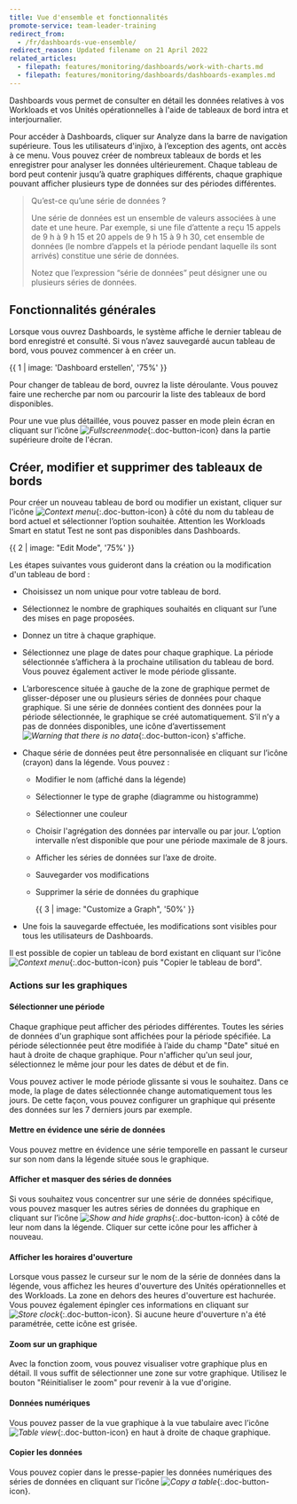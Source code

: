 ```yaml
---
title: Vue d'ensemble et fonctionnalités
promote-service: team-leader-training
redirect_from:
  - /fr/dashboards-vue-ensemble/
redirect_reason: Updated filename on 21 April 2022
related_articles:
  - filepath: features/monitoring/dashboards/work-with-charts.md
  - filepath: features/monitoring/dashboards/dashboards-examples.md
---
```


Dashboards vous permet de consulter en détail les données relatives à vos Workloads et vos Unités opérationnelles à l'aide de tableaux de bord intra et interjournalier.

Pour accéder à Dashboards, cliquer sur Analyze dans la barre de navigation supérieure. Tous les utilisateurs d'injixo, à l’exception des agents, ont accès à ce menu. Vous pouvez créer de nombreux tableaux de bords et les enregistrer pour analyser les données ultérieurement. Chaque tableau de bord peut contenir jusqu’à quatre graphiques différents, chaque graphique pouvant afficher plusieurs type de données sur des périodes différentes.

> Qu’est-ce qu’une série de données ?
>
> Une série de données est un ensemble de valeurs associées à une date et une heure. Par exemple, si une file d’attente a reçu 15 appels de 9 h à 9 h 15 et 20 appels de 9 h 15 à 9 h 30, cet ensemble de données (le nombre d’appels et la période pendant laquelle ils sont arrivés) constitue une série de données.
>
> Notez que l’expression “série de données” peut désigner une ou plusieurs séries de données.

## Fonctionnalités générales

Lorsque vous ouvrez Dashboards, le système affiche le dernier tableau de bord enregistré et consulté. Si vous n’avez sauvegardé aucun tableau de bord, vous pouvez commencer à en créer un.

{{ 1 | image: 'Dashboard erstellen', '75%' }}

Pour changer de tableau de bord, ouvrez la liste déroulante. Vous pouvez faire une recherche par nom ou parcourir la liste des tableaux de bord disponibles.

Pour une vue plus détaillée, vous pouvez passer en mode plein écran en cliquant sur l’icône _![Fullscreenmode](/assets/img/common/dashboards/fullscreen.png)_{:.doc-button-icon} dans la partie supérieure droite de l'écran.

## Créer, modifier et supprimer des tableaux de bords

Pour créer un nouveau tableau de bord ou modifier un existant, cliquer sur l'icône _![Context menu](/assets/img/common/dashboards/context-menu.png)_{:.doc-button-icon} à côté du nom du tableau de bord actuel et sélectionner l’option souhaitée. Attention les Workloads Smart en statut Test ne sont pas disponibles dans Dashboards.

{{ 2 | image: "Edit Mode", '75%' }}

Les étapes suivantes vous guideront dans la création ou la modification d'un tableau de bord :

- Choisissez un nom unique pour votre tableau de bord.
- Sélectionnez le nombre de graphiques souhaités en cliquant sur l’une des mises en page proposées.
- Donnez un titre à chaque graphique.
- Sélectionnez une plage de dates pour chaque graphique. La période sélectionnée s’affichera à la prochaine utilisation du tableau de bord. Vous pouvez également activer le mode période glissante.
- L’arborescence située à gauche de la zone de graphique permet de glisser-déposer une ou plusieurs séries de données pour chaque graphique. Si une série de données contient des données pour la période sélectionnée, le graphique se créé automatiquement. S’il n’y a pas de données disponibles, une icône d’avertissement _![Warning that there is no data](/assets/img/common/dashboards/no-data.png)_{:.doc-button-icon} s'affiche.
- Chaque série de données peut être personnalisée en cliquant sur l’icône (crayon) dans la légende. Vous pouvez :

  - Modifier le nom (affiché dans la légende)
  - Sélectionner le type de graphe (diagramme ou histogramme)
  - Sélectionner une couleur
  - Choisir l'agrégation des données par intervalle ou par jour. L’option intervalle n’est disponible que pour une période maximale de 8 jours.
  - Afficher les séries de données sur l’axe de droite.
  - Sauvegarder vos modifications
  - Supprimer la série de données du graphique

    {{ 3 | image: "Customize a Graph", '50%' }}

- Une fois la sauvegarde effectuée, les modifications sont visibles pour tous les utilisateurs de Dashboards.

Il est possible de copier un tableau de bord existant en cliquant sur l'icône _![Context menu](/assets/img/common/dashboards/context-menu.png)_{:.doc-button-icon} puis "Copier le tableau de bord".

### Actions sur les graphiques

#### Sélectionner une période

Chaque graphique peut afficher des périodes différentes. Toutes les séries de données d'un graphique sont affichées pour la période spécifiée. La période sélectionnée peut être modifiée à l’aide du champ "Date" situé en haut à droite de chaque graphique. Pour n'afficher qu'un seul jour, sélectionnez le même jour pour les dates de début et de fin.

Vous pouvez activer le mode période glissante si vous le souhaitez. Dans ce mode, la plage de dates sélectionnée change automatiquement tous les jours. De cette façon, vous pouvez configurer un graphique qui présente des données sur les 7 derniers jours par exemple.

#### Mettre en évidence une série de données

Vous pouvez mettre en évidence une série temporelle en passant le curseur sur son nom dans la légende située sous le graphique.

#### Afficher et masquer des séries de données

Si vous souhaitez vous concentrer sur une série de données spécifique, vous pouvez masquer les autres séries de données du graphique en cliquant sur l’icône _![Show and hide graphs](/assets/img/common/dashboards/view.png)_{:.doc-button-icon} à côté de leur nom dans la légende. Cliquer sur cette icône pour les afficher à nouveau.

#### Afficher les horaires d'ouverture

Lorsque vous passez le curseur sur le nom de la série de données dans la légende, vous affichez les heures d'ouverture des Unités opérationnelles et des Workloads. La zone en dehors des heures d'ouverture est hachurée. Vous pouvez également épingler ces informations en cliquant sur _![Store clock](/assets/img/common/dashboards/store-clock.png)_{:.doc-button-icon}. Si aucune heure d'ouverture n'a été paramétrée, cette icône est grisée.

#### Zoom sur un graphique

Avec la fonction zoom, vous pouvez visualiser votre graphique plus en détail. Il vous suffit de sélectionner une zone sur votre graphique. Utilisez le bouton "Réinitialiser le zoom" pour revenir à la vue d'origine.

#### Données numériques

Vous pouvez passer de la vue graphique à la vue tabulaire avec l’icône _![Table view](/assets/img/common/dashboards/table.png)_{:.doc-button-icon} en haut à droite de chaque graphique.

#### Copier les données

Vous pouvez copier dans le presse-papier les données numériques des séries de données en cliquant sur l’icône _![Copy a table](/assets/img/common/dashboards/copy.png)_{:.doc-button-icon}.
